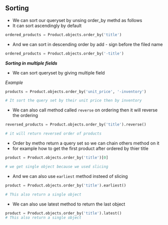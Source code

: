## Sorting

- We can sort our queryset by unsing order_by methd as follows 
- It can sort ascendingly by default

```python
ordered_products = Product.objects.order_by('title')
```

- And we can sort in descending order by add - sign before the filed name

```python
ordered_products = Product.objects.order_by('-title')
```

___Sorting in multiple fields___

- We can sort queryset by giving multiple field

_Example_

```python
products = Product.objects.order_by('unit_price', '-inventory')

# It sort the query set by their unit price then by inventory
```

- We can also call method called `reverse`  on ordering then it will reverse the ordering

```python 
reversed_products = Product.objects.order_by('title').reverse()

# it will return reversed order of products
```
- Order by metho return a query set so  we can chain  others method on it
- for example how to get the first product after ordered by thier title

```python
product = Product.objects.order_by('title')[0]

# we get single object because we used slicing 

```

- And we can also use `earliest` method insteed of slicing

```python
product = Product.objects.order_by('title').earliest()

# This also return a single object
```
- We can also use latest method to return the last object

```python
product = Product.objects.order_by('title').latest()
# This also return a single object
```


